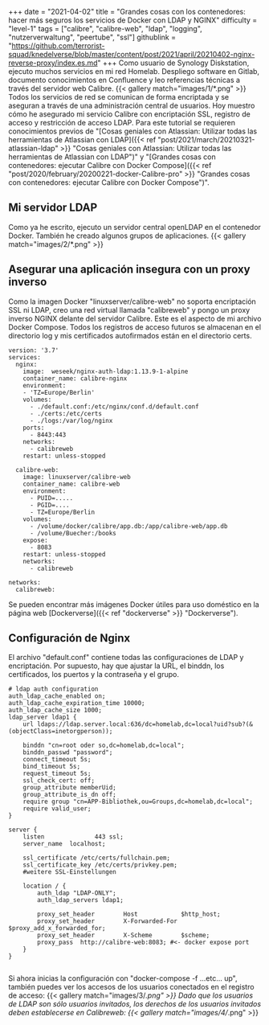 +++
date = "2021-04-02"
title = "Grandes cosas con los contenedores: hacer más seguros los servicios de Docker con LDAP y NGINX"
difficulty = "level-1"
tags = ["calibre", "calibre-web", "ldap", "logging", "nutzerverwaltung", "peertube", "ssl"]
githublink = "https://github.com/terrorist-squad/knedelverse/blob/master/content/post/2021/april/20210402-nginx-reverse-proxy/index.es.md"
+++
Como usuario de Synology Diskstation, ejecuto muchos servicios en mi red Homelab. Despliego software en Gitlab, documento conocimientos en Confluence y leo referencias técnicas a través del servidor web Calibre.
{{< gallery match="images/1/*.png" >}}
Todos los servicios de red se comunican de forma encriptada y se aseguran a través de una administración central de usuarios. Hoy muestro cómo he asegurado mi servicio Calibre con encriptación SSL, registro de acceso y restricción de acceso LDAP. Para este tutorial se requieren conocimientos previos de "[Cosas geniales con Atlassian: Utilizar todas las herramientas de Atlassian con LDAP]({{< ref "post/2021/march/20210321-atlassian-ldap" >}} "Cosas geniales con Atlassian: Utilizar todas las herramientas de Atlassian con LDAP")" y "[Grandes cosas con contenedores: ejecutar Calibre con Docker Compose]({{< ref "post/2020/february/20200221-docker-Calibre-pro" >}} "Grandes cosas con contenedores: ejecutar Calibre con Docker Compose")".
## Mi servidor LDAP
Como ya he escrito, ejecuto un servidor central openLDAP en el contenedor Docker. También he creado algunos grupos de aplicaciones.
{{< gallery match="images/2/*.png" >}}

## Asegurar una aplicación insegura con un proxy inverso
Como la imagen Docker "linuxserver/calibre-web" no soporta encriptación SSL ni LDAP, creo una red virtual llamada "calibreweb" y pongo un proxy inverso NGINX delante del servidor Calibre. Este es el aspecto de mi archivo Docker Compose. Todos los registros de acceso futuros se almacenan en el directorio log y mis certificados autofirmados están en el directorio certs.
```
version: '3.7'
services:
  nginx: 
    image:  weseek/nginx-auth-ldap:1.13.9-1-alpine
    container_name: calibre-nginx
    environment:
    - 'TZ=Europe/Berlin'
    volumes:
      - ./default.conf:/etc/nginx/conf.d/default.conf
      - ./certs:/etc/certs
      - ./logs:/var/log/nginx
    ports:
      - 8443:443
    networks:
      - calibreweb
    restart: unless-stopped

  calibre-web:
    image: linuxserver/calibre-web
    container_name: calibre-web
    environment:
      - PUID=.....
      - PGID=....
      - TZ=Europe/Berlin
    volumes:
      - /volume/docker/calibre/app.db:/app/calibre-web/app.db
      - /volume/Buecher:/books
    expose:
      - 8083
    restart: unless-stopped
    networks:
      - calibreweb

networks:
  calibreweb:

```
Se pueden encontrar más imágenes Docker útiles para uso doméstico en la página web [Dockerverse]({{< ref "dockerverse" >}} "Dockerverse").
## Configuración de Nginx
El archivo "default.conf" contiene todas las configuraciones de LDAP y encriptación. Por supuesto, hay que ajustar la URL, el binddn, los certificados, los puertos y la contraseña y el grupo.
```
# ldap auth configuration
auth_ldap_cache_enabled on;
auth_ldap_cache_expiration_time 10000;
auth_ldap_cache_size 1000;
ldap_server ldap1 {
    url ldaps://ldap.server.local:636/dc=homelab,dc=local?uid?sub?(&(objectClass=inetorgperson));

    binddn "cn=root oder so,dc=homelab,dc=local";
    binddn_passwd "password";
    connect_timeout 5s;
    bind_timeout 5s;
    request_timeout 5s;
    ssl_check_cert: off;
    group_attribute memberUid;
    group_attribute_is_dn off;
    require group "cn=APP-Bibliothek,ou=Groups,dc=homelab,dc=local";
    require valid_user;
}

server {
    listen              443 ssl;
    server_name  localhost;

    ssl_certificate /etc/certs/fullchain.pem;
    ssl_certificate_key /etc/certs/privkey.pem;
    #weitere SSL-Einstellungen

    location / {
        auth_ldap "LDAP-ONLY";
        auth_ldap_servers ldap1;

        proxy_set_header        Host            $http_host;
        proxy_set_header        X-Forwarded-For $proxy_add_x_forwarded_for;
        proxy_set_header        X-Scheme        $scheme;
        proxy_pass  http://calibre-web:8083; #<- docker expose port
    }
}


```
Si ahora inicias la configuración con "docker-compose -f ...etc... up", también puedes ver los accesos de los usuarios conectados en el registro de acceso:
{{< gallery match="images/3/*.png" >}}
Dado que los usuarios de LDAP son sólo usuarios invitados, los derechos de los usuarios invitados deben establecerse en Calibreweb:
{{< gallery match="images/4/*.png" >}}
